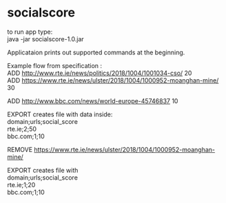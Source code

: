 # socialscore

to run app type: <br>
java -jar socialscore-1.0.jar

Applicataion prints out supported commands at the beginning. <br>

Example flow from specification : <br>
ADD http://www.rte.ie/news/politics/2018/1004/1001034-cso/ 20 <br>
ADD https://www.rte.ie/news/ulster/2018/1004/1000952-moanghan-mine/ 30 <br>

ADD http://www.bbc.com/news/world-europe-45746837 10 <br>

EXPORT creates file with data inside: <br>
domain;urls;social_score <br>
rte.ie;2;50 <br>
bbc.com;1;10<br>

REMOVE https://www.rte.ie/news/ulster/2018/1004/1000952-moanghan-mine/ <br>

EXPORT creates file with <br>
domain;urls;social_score  <br>
rte.ie;1;20  <br>
bbc.com;1;10  <br>